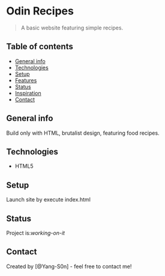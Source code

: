 # Odin Recipes
> A basic website featuring simple recipes.

## Table of contents
* [General info](#general-info)
* [Technologies](#technologies)
* [Setup](#setup)
* [Features](#features)
* [Status](#status)
* [Inspiration](#inspiration)
* [Contact](#contact)

## General info
Build only with HTML, brutalist design, featuring food recipes.

## Technologies
* HTML5

## Setup
Launch site by execute index.html

## Status
Project is:_working-on-it_

## Contact
Created by [@Yang-S0n] - feel free to contact me!
